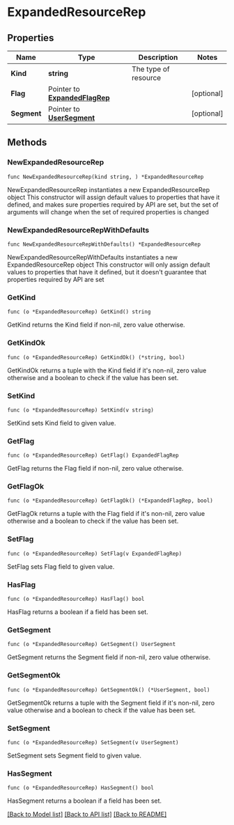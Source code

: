 # ExpandedResourceRep

## Properties

Name | Type | Description | Notes
------------ | ------------- | ------------- | -------------
**Kind** | **string** | The type of resource | 
**Flag** | Pointer to [**ExpandedFlagRep**](ExpandedFlagRep.md) |  | [optional] 
**Segment** | Pointer to [**UserSegment**](UserSegment.md) |  | [optional] 

## Methods

### NewExpandedResourceRep

`func NewExpandedResourceRep(kind string, ) *ExpandedResourceRep`

NewExpandedResourceRep instantiates a new ExpandedResourceRep object
This constructor will assign default values to properties that have it defined,
and makes sure properties required by API are set, but the set of arguments
will change when the set of required properties is changed

### NewExpandedResourceRepWithDefaults

`func NewExpandedResourceRepWithDefaults() *ExpandedResourceRep`

NewExpandedResourceRepWithDefaults instantiates a new ExpandedResourceRep object
This constructor will only assign default values to properties that have it defined,
but it doesn't guarantee that properties required by API are set

### GetKind

`func (o *ExpandedResourceRep) GetKind() string`

GetKind returns the Kind field if non-nil, zero value otherwise.

### GetKindOk

`func (o *ExpandedResourceRep) GetKindOk() (*string, bool)`

GetKindOk returns a tuple with the Kind field if it's non-nil, zero value otherwise
and a boolean to check if the value has been set.

### SetKind

`func (o *ExpandedResourceRep) SetKind(v string)`

SetKind sets Kind field to given value.


### GetFlag

`func (o *ExpandedResourceRep) GetFlag() ExpandedFlagRep`

GetFlag returns the Flag field if non-nil, zero value otherwise.

### GetFlagOk

`func (o *ExpandedResourceRep) GetFlagOk() (*ExpandedFlagRep, bool)`

GetFlagOk returns a tuple with the Flag field if it's non-nil, zero value otherwise
and a boolean to check if the value has been set.

### SetFlag

`func (o *ExpandedResourceRep) SetFlag(v ExpandedFlagRep)`

SetFlag sets Flag field to given value.

### HasFlag

`func (o *ExpandedResourceRep) HasFlag() bool`

HasFlag returns a boolean if a field has been set.

### GetSegment

`func (o *ExpandedResourceRep) GetSegment() UserSegment`

GetSegment returns the Segment field if non-nil, zero value otherwise.

### GetSegmentOk

`func (o *ExpandedResourceRep) GetSegmentOk() (*UserSegment, bool)`

GetSegmentOk returns a tuple with the Segment field if it's non-nil, zero value otherwise
and a boolean to check if the value has been set.

### SetSegment

`func (o *ExpandedResourceRep) SetSegment(v UserSegment)`

SetSegment sets Segment field to given value.

### HasSegment

`func (o *ExpandedResourceRep) HasSegment() bool`

HasSegment returns a boolean if a field has been set.


[[Back to Model list]](../README.md#documentation-for-models) [[Back to API list]](../README.md#documentation-for-api-endpoints) [[Back to README]](../README.md)


